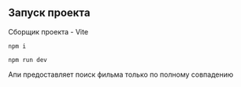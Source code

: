 ## Запуск проекта

Сборщик проекта - Vite
```
npm i
```
```
npm run dev
```

Апи предоставляет поиск фильма только по полному совпадению